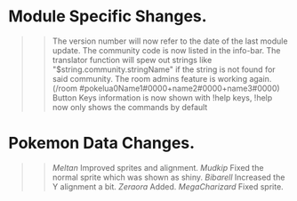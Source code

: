 # Module Specific Shanges.
>> The version number will now refer to the date of the last module update.
>> The community code is now listed in the info-bar.
>> The translator function will spew out strings like "$string.community.stringName" if the string is not found for said community.
>> The room admins feature is working again. (/room #pokelua0Name1#0000+name2#0000+name3#0000)
>> Button Keys information is now shown with !help keys, !help now only shows the commands by default

# Pokemon Data Changes.
>> *Meltan* Improved sprites and alignment.
>> *Mudkip* Fixed the normal sprite which was shown as shiny.
>> *Bibarell* Increased the Y alignment a bit.
>> *Zeraora* Added.
>> *MegaCharizard* Fixed sprite.